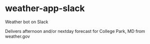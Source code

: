 # weather-app-slack
Weather bot on Slack

Delivers afternoon and/or nextday forecast for College Park, MD from weather.gov
